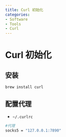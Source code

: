 ```yaml
---
title: Curl 初始化
categories:
- Software
- Tools
- Curl
---
```

# Curl 初始化

## 安装

```bash
brew install curl
```

## 配置代理

- `~/.curlrc`

```bash
#代理
socks5 = "127.0.0.1:7890"
```

